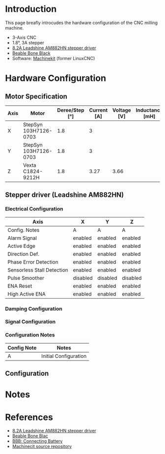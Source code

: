 # Introduction

This page breafly introcudes the hardware configuration of the CNC milling machine.
* 3-Axis CNC
* 1.8°, 3A stepper
* [8.2A Leadshine AM882HN stepper driver](http://www.leadshine.com/UploadFile/Down/AM882m.pdf)
* [Beable Bone Black](https://beagleboard.org/black)
* Software: [Machinekit](https://github.com/rubienr/machinekit) (former LinuxCNC)

# Hardware Configuration
## Motor Specification
| Axis        | Motor                 | Deree/Step [°] | Current [A] | Voltage [V] | Inductance [mH] | Resistance [Ohm] |
| ----------- | --------------------- | -------------- | ----------- | ----------- | --------------- | ---------------- |
| X           | StepSyn 103H7126-0703 | 1.8            | 3           |             |                 |                  |
| Y           | StepSyn 103H7126-0703 | 1.8            | 3           |             |                 |                  |
| Z           | Vexta C1824-9212H     | 1.8            | 3.27        | 3.66        |                 |                  |

## Stepper driver (Leadshine AM882HN)
### Electrical Configuration
| Axis                        | X        | Y        | Z        |
| --------------------------- | -------- | -------- | -------- |
| Config. Notes               | A        | A        | A        |
| Alarm Signal                | enabled  | enabled  | enabled  |
| Active Edge                 | enabled  | enabled  | enabled  |
| Direction Def.              | enabled  | enabled  | enabled  |
| Phase Error Detection       | enabled  | enabled  | enabled  |
| Sensorless Stall Detection  | enabled  | enabled  | enabled  |
| Pulse Smoother              | disabled | disabled | disabled | 
| ENA Reset                   | enabled  | enabled  | enabled  |
| High Active ENA             | enabled  | enabled  | enabled  |

### Damping Configuration

### Signal Configuration

### Configuration Notes
| Config Note | Notes                                                                                           |
| ----------- | ----------------------------------------------------------------------------------------------- |
| A           | Initial Configuration                                                                           |

## Configuration

# Notes

# References
* [8.2A Leadshine AM882HN stepper driver](http://www.leadshine.com/UploadFile/Down/AM882m.pdf)
* [Beable Bone Blac](https://beagleboard.org/black)
* [BBB: Connecting Battery](https://www.element14.com/community/community/designcenter/single-board-computers/next-gen_beaglebone/blog/2013/08/10/bbb--rechargeable-on-board-battery-system)
* [Machinecit source repository](https://github.com/rubienr/machinekit)
